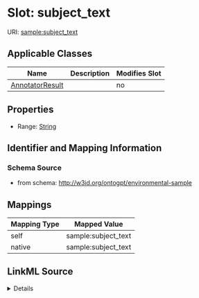 

# Slot: subject_text

URI: [sample:subject_text](http://w3id.org/ontogpt/environmental-sample/subject_text)



<!-- no inheritance hierarchy -->





## Applicable Classes

| Name | Description | Modifies Slot |
| --- | --- | --- |
| [AnnotatorResult](AnnotatorResult.md) |  |  no  |







## Properties

* Range: [String](String.md)





## Identifier and Mapping Information







### Schema Source


* from schema: http://w3id.org/ontogpt/environmental-sample




## Mappings

| Mapping Type | Mapped Value |
| ---  | ---  |
| self | sample:subject_text |
| native | sample:subject_text |




## LinkML Source

<details>
```yaml
name: subject_text
from_schema: http://w3id.org/ontogpt/environmental-sample
rank: 1000
alias: subject_text
owner: AnnotatorResult
domain_of:
- AnnotatorResult
range: string

```
</details>